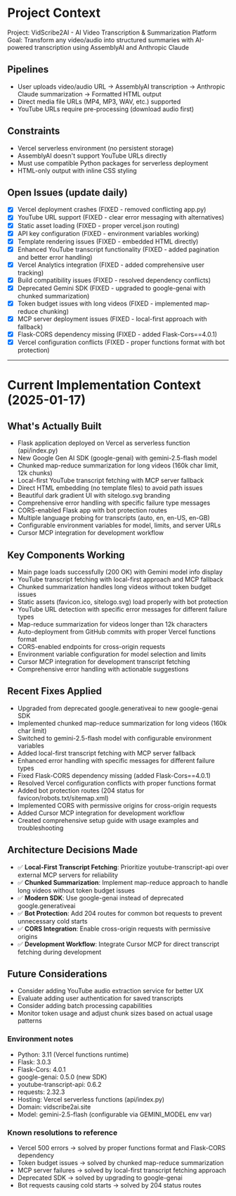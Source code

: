 # Project Context

Project: VidScribe2AI - AI Video Transcription & Summarization Platform
Goal: Transform any video/audio into structured summaries with AI-powered transcription using AssemblyAI and Anthropic Claude

## Pipelines
- User uploads video/audio URL → AssemblyAI transcription → Anthropic Claude summarization → Formatted HTML output
- Direct media file URLs (MP4, MP3, WAV, etc.) supported
- YouTube URLs require pre-processing (download audio first)

## Constraints
- Vercel serverless environment (no persistent storage)
- AssemblyAI doesn't support YouTube URLs directly
- Must use compatible Python packages for serverless deployment
- HTML-only output with inline CSS styling

## Open Issues (update daily)
- [x] Vercel deployment crashes (FIXED - removed conflicting app.py)
- [x] YouTube URL support (FIXED - clear error messaging with alternatives)
- [x] Static asset loading (FIXED - proper vercel.json routing)
- [x] API key configuration (FIXED - environment variables working)
- [x] Template rendering issues (FIXED - embedded HTML directly)
- [x] Enhanced YouTube transcript functionality (FIXED - added pagination and better error handling)
- [x] Vercel Analytics integration (FIXED - added comprehensive user tracking)
- [x] Build compatibility issues (FIXED - resolved dependency conflicts)
- [x] Deprecated Gemini SDK (FIXED - upgraded to google-genai with chunked summarization)
- [x] Token budget issues with long videos (FIXED - implemented map-reduce chunking)
- [x] MCP server deployment issues (FIXED - local-first approach with fallback)
- [x] Flask-CORS dependency missing (FIXED - added Flask-Cors==4.0.1)
- [x] Vercel configuration conflicts (FIXED - proper functions format with bot protection)

---

# Current Implementation Context (2025-01-17)

## What's Actually Built
- Flask application deployed on Vercel as serverless function (api/index.py)
- New Google Gen AI SDK (google-genai) with gemini-2.5-flash model
- Chunked map-reduce summarization for long videos (160k char limit, 12k chunks)
- Local-first YouTube transcript fetching with MCP server fallback
- Direct HTML embedding (no template files) to avoid path issues
- Beautiful dark gradient UI with sitelogo.svg branding
- Comprehensive error handling with specific failure type messages
- CORS-enabled Flask app with bot protection routes
- Multiple language probing for transcripts (auto, en, en-US, en-GB)
- Configurable environment variables for model, limits, and server URLs
- Cursor MCP integration for development workflow

## Key Components Working
- Main page loads successfully (200 OK) with Gemini model info display
- YouTube transcript fetching with local-first approach and MCP fallback
- Chunked summarization handles long videos without token budget issues
- Static assets (favicon.ico, sitelogo.svg) load properly with bot protection
- YouTube URL detection with specific error messages for different failure types
- Map-reduce summarization for videos longer than 12k characters
- Auto-deployment from GitHub commits with proper Vercel functions format
- CORS-enabled endpoints for cross-origin requests
- Environment variable configuration for model selection and limits
- Cursor MCP integration for development transcript fetching
- Comprehensive error handling with actionable suggestions

## Recent Fixes Applied
- Upgraded from deprecated google.generativeai to new google-genai SDK
- Implemented chunked map-reduce summarization for long videos (160k char limit)
- Switched to gemini-2.5-flash model with configurable environment variables
- Added local-first transcript fetching with MCP server fallback
- Enhanced error handling with specific messages for different failure types
- Fixed Flask-CORS dependency missing (added Flask-Cors==4.0.1)
- Resolved Vercel configuration conflicts with proper functions format
- Added bot protection routes (204 status for favicon/robots.txt/sitemap.xml)
- Implemented CORS with permissive origins for cross-origin requests
- Added Cursor MCP integration for development workflow
- Created comprehensive setup guide with usage examples and troubleshooting

## Architecture Decisions Made
- ✅ **Local-First Transcript Fetching**: Prioritize youtube-transcript-api over external MCP servers for reliability
- ✅ **Chunked Summarization**: Implement map-reduce approach to handle long videos without token budget issues
- ✅ **Modern SDK**: Use google-genai instead of deprecated google.generativeai
- ✅ **Bot Protection**: Add 204 routes for common bot requests to prevent unnecessary cold starts
- ✅ **CORS Integration**: Enable cross-origin requests with permissive origins
- ✅ **Development Workflow**: Integrate Cursor MCP for direct transcript fetching during development

## Future Considerations
- Consider adding YouTube audio extraction service for better UX
- Evaluate adding user authentication for saved transcripts
- Consider adding batch processing capabilities
- Monitor token usage and adjust chunk sizes based on actual usage patterns

### Environment notes
- Python: 3.11 (Vercel functions runtime)
- Flask: 3.0.3
- Flask-Cors: 4.0.1
- google-genai: 0.5.0 (new SDK)
- youtube-transcript-api: 0.6.2
- requests: 2.32.3
- Hosting: Vercel serverless functions (api/index.py)
- Domain: vidscribe2ai.site
- Model: gemini-2.5-flash (configurable via GEMINI_MODEL env var)

### Known resolutions to reference
- Vercel 500 errors → solved by proper functions format and Flask-CORS dependency
- Token budget issues → solved by chunked map-reduce summarization
- MCP server failures → solved by local-first transcript fetching approach
- Deprecated SDK → solved by upgrading to google-genai
- Bot requests causing cold starts → solved by 204 status routes
